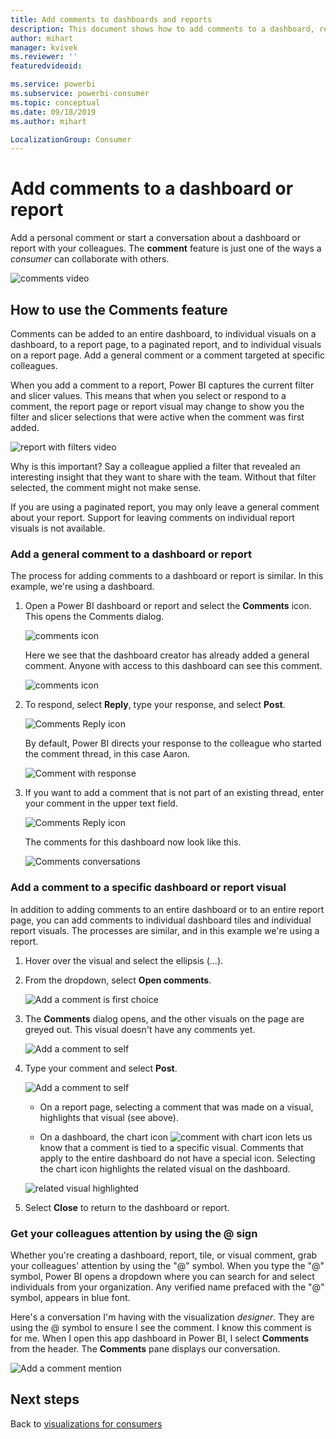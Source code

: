 ```yaml
---
title: Add comments to dashboards and reports
description: This document shows how to add comments to a dashboard, report, or visual and how to use comments to have conversations with collaborators.
author: mihart
manager: kvivek
ms.reviewer: ''
featuredvideoid: 

ms.service: powerbi
ms.subservice: powerbi-consumer
ms.topic: conceptual
ms.date: 09/18/2019
ms.author: mihart

LocalizationGroup: Consumer
---
```

# Add comments to a dashboard or report
Add a personal comment or start a conversation about a dashboard or report with your colleagues. The **comment** feature is just one of the ways a *consumer* can collaborate with others. 

![comments video](media/end-user-comment/comment.gif)

## How to use the Comments feature
Comments can be added to an entire dashboard, to individual visuals on a dashboard, to a report page, to a paginated report, and to individual visuals on a report page. Add a general comment or a comment targeted at specific colleagues.  

When you add a comment to a report, Power BI captures the current filter and slicer values. This means that when you select or respond to a comment, the report page or report visual may change to show you the filter and slicer selections that were active when the comment was first added.  

![report with filters video](media/end-user-comment/power-bi-comment.gif)

Why is this important? Say a colleague applied a filter that revealed an interesting insight that they want to share with the team. Without that filter selected, the comment might not make sense.

If you are using a paginated report, you may only leave a general comment about your report.  Support for leaving comments on individual report visuals is not available.

### Add a general comment to a dashboard or report
The process for adding comments to a dashboard or report is similar.  In this example, we're using a dashboard. 

1. Open a Power BI dashboard or report and select the **Comments** icon. This opens the Comments dialog.

    ![comments icon](media/end-user-comment/power-bi-comment-menu.png)

    Here we see that the dashboard creator has already added a general comment.  Anyone with access to this dashboard can see this comment.

    ![comments icon](media/end-user-comment/power-bi-first-comments.png)

2. To respond, select **Reply**, type your response, and select **Post**.  

    ![Comments Reply icon](media/end-user-comment/power-bi-comment-reply.png)

    By default, Power BI directs your response to the colleague who started the comment thread, in this case Aaron. 

    ![Comment with response](media/end-user-comment/power-bi-respond.png)

 3. If you want to add a comment that is not part of an existing thread, enter your comment in the upper text field.

    ![Comments Reply icon](media/end-user-comment/power-bi-new-comments.png)

    The comments for this dashboard now look like this.

    ![Comments conversations](media/end-user-comment/power-bi-conversation.png)

### Add a comment to a specific dashboard or report visual
In addition to adding comments to an entire dashboard or to an entire report page, you can add comments to individual dashboard tiles and individual report visuals. The processes are similar, and in this example we're using a report.

1. Hover over the visual and select the ellipsis (...).    
2. From the dropdown, select **Open comments**.

    ![Add a comment is first choice](media/end-user-comment/power-bi-report-comment.png)  

3.  The **Comments** dialog opens, and the other visuals on the page are greyed out. This visual doesn't have any comments yet. 

    ![Add a comment to self](media/end-user-comment/power-bi-comment-column.png)  

4. Type your comment and select **Post**.

    ![Add a comment to self](media/end-user-comment/power-bi-comment-logistics.png)  

    - On a report page, selecting a comment that was made on a visual, highlights that visual (see above).

    - On a dashboard, the chart icon ![comment with chart icon](media/end-user-comment/power-bi-comment-chart-icon.png) lets us know that a comment is tied to a specific visual. Comments that apply to the entire dashboard do not have a special icon. Selecting the chart icon highlights the related visual on the dashboard.
    
    ![related visual highlighted](media/end-user-comment/power-bi-comment-hilite.png)

5. Select **Close** to return to the dashboard or report.

### Get your colleagues attention by using the @ sign
Whether you're creating a dashboard, report, tile, or visual comment, grab your colleagues' attention by using the "\@" symbol.  When you type the "\@" symbol, Power BI opens a dropdown where you can search for and select individuals from your organization. Any verified name prefaced with the "\@" symbol, appears in blue font. 

Here's a conversation I'm having with the visualization *designer*. They are using the @ symbol to ensure I see the comment. I know this comment is for me. When I open this app dashboard in Power BI, I select **Comments** from the header. The **Comments** pane displays our conversation.

![Add a comment mention](media/end-user-comment/power-bi-comment-convo.png)  



## Next steps
Back to [visualizations for consumers](end-user-visualizations.md)    
<!--[Select a visualization to open a report](end-user-open-report.md)-->
